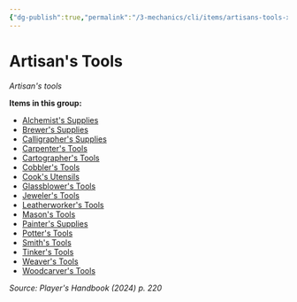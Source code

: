 ```yaml
---
{"dg-publish":true,"permalink":"/3-mechanics/cli/items/artisans-tools-xphb/","tags":["ttrpg-cli/compendium/src/5e/xphb","ttrpg-cli/item/gear/artisans-tools","ttrpg-cli/item/rarity/none"],"noteIcon":""}
---
```


# Artisan's Tools
*Artisan's tools*  



**Items in this group:**

- [Alchemist's Supplies](3-Mechanics/CLI/items/alchemists-supplies-xphb.md)
- [Brewer's Supplies](3-Mechanics/CLI/items/brewers-supplies-xphb.md)
- [Calligrapher's Supplies](3-Mechanics/CLI/items/calligraphers-supplies-xphb.md)
- [Carpenter's Tools](3-Mechanics/CLI/items/carpenters-tools-xphb.md)
- [Cartographer's Tools](3-Mechanics/CLI/items/cartographers-tools-xphb.md)
- [Cobbler's Tools](3-Mechanics/CLI/items/cobblers-tools-xphb.md)
- [Cook's Utensils](3-Mechanics/CLI/items/cooks-utensils-xphb.md)
- [Glassblower's Tools](3-Mechanics/CLI/items/glassblowers-tools-xphb.md)
- [Jeweler's Tools](3-Mechanics/CLI/items/jewelers-tools-xphb.md)
- [Leatherworker's Tools](3-Mechanics/CLI/items/leatherworkers-tools-xphb.md)
- [Mason's Tools](3-Mechanics/CLI/items/masons-tools-xphb.md)
- [Painter's Supplies](3-Mechanics/CLI/items/painters-supplies-xphb.md)
- [Potter's Tools](3-Mechanics/CLI/items/potters-tools-xphb.md)
- [Smith's Tools](3-Mechanics/CLI/items/smiths-tools-xphb.md)
- [Tinker's Tools](3-Mechanics/CLI/items/tinkers-tools-xphb.md)
- [Weaver's Tools](3-Mechanics/CLI/items/weavers-tools-xphb.md)
- [Woodcarver's Tools](3-Mechanics/CLI/items/woodcarvers-tools-xphb.md)

*Source: Player's Handbook (2024) p. 220*